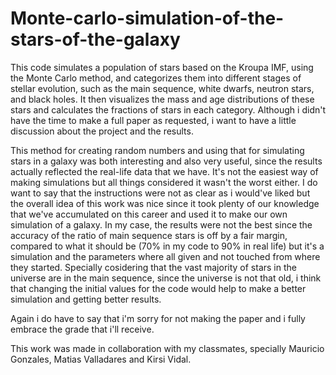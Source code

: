 # Monte-carlo-simulation-of-the-stars-of-the-galaxy
This code simulates a population of stars based on the Kroupa IMF, using the Monte Carlo method, and categorizes them into different stages of stellar evolution, such as the main sequence, white dwarfs, neutron stars, and black holes. It then visualizes the mass and age distributions of these stars and calculates the fractions of stars in each category.
Although i didn't have the time to make a full paper as requested, i want to have a little discussion about the project and the results.

This method for creating random numbers and using that for simulating stars in a galaxy was both interesting and also very useful, since the results actually reflected the real-life data that we have. It's not the easiest way of making simulations but all things considered it wasn't the worst either.
I do want to say that the instructions were not as clear as i would've liked but the overall idea of this work was nice since it took plenty of our knowledge that we've accumulated on this career and used it to make our own simulation of a galaxy. In my case, the results were not the best since the accuracy of the ratio of main sequence stars is off by a fair margin, compared to what it should be (70% in my code to 90% in real life) but it's a simulation and the parameters where all given and not touched from where they started. Specially cosidering that the vast majority of stars in the universe are in the main sequence, since the universe is not that old, i think that changing the initial values for the code would help to make a better simulation and getting better results.


Again i do have to say that i'm sorry for not making the paper and i fully embrace the grade that i'll receive.

This work was made in collaboration with my classmates, specially Mauricio Gonzales, Matias Valladares and Kirsi Vidal.
